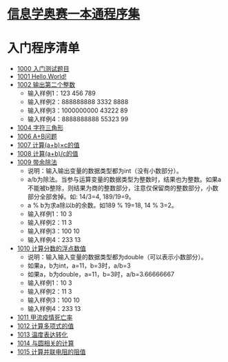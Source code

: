 
# [信息学奥赛一本通程序集](http://ybt.ssoier.cn:8088/index.php)

# 入门程序清单

 - [1000	入门测试题目](https://github.com/csxlf/ybt_ssoier_cn/blob/main/1000)
 - [1001	Hello,World!](https://github.com/csxlf/ybt_ssoier_cn/blob/main/1001) 
 - [1002	输出第二个整数](https://github.com/csxlf/ybt_ssoier_cn/blob/main/1002)
	* 输入样例1：123 456 789
	* 输入样例2：888888888 3332 8888
	* 输入样例3：1000000000 43222 89
	* 输入样例4：8888888888 55323 99 
 - [1004	字符三角形](https://github.com/csxlf/ybt_ssoier_cn/blob/main/1004) 
 - [1006	A+B问题](https://github.com/csxlf/ybt_ssoier_cn/blob/main/1006)
 - [1007	计算(a+b)×c的值](https://github.com/csxlf/ybt_ssoier_cn/blob/main/1007) 
 - [1008	计算(a+b)/c的值](https://github.com/csxlf/ybt_ssoier_cn/blob/main/1008) 
 - [1009	带余除法](https://github.com/csxlf/ybt_ssoier_cn/blob/main/1009) 
	*   说明：输入输出变量的数据类型都为int（没有小数部分）。
	*   a/b为除法。当参与运算变量的数据类型为整数时，结果也为整数。如果a不能被b整除，则结果为商的整数部分，注意仅保留商的整数部分，小数部分全部舍掉。如: 14/3=4, 189/19=9。
	*   a % b为求a除以b的余数。如189 % 19=18, 14 % 3=2。
	*   输入样例1：10 3
	*   输入样例2：11 3
	*   输入样例3：100 10
	*   输入样例4：233 13
 - [1010	计算分数的浮点数值](https://github.com/csxlf/ybt_ssoier_cn/blob/main/1010)
	* 说明：输入输入变量的数据类型都为double（可以表示小数部分）。
	* 如果a，b为int，a=11，b=3时，a/b=3
	* 如果a，b为double，a=11，b=3时，a/b=3.66666667
	*   输入样例1：10 3
	*   输入样例2：11 3
	*   输入样例3：100 10
	*   输入样例4：233 13
 - [1011	甲流疫情死亡率](https://github.com/csxlf/ybt_ssoier_cn/blob/main/1011) 
 - [1012	计算多项式的值](https://github.com/csxlf/ybt_ssoier_cn/blob/main/1012) 
 - [1013	温度表达转化](https://github.com/csxlf/ybt_ssoier_cn/blob/main/1013) 
 - [1014	与圆相关的计算](https://github.com/csxlf/ybt_ssoier_cn/blob/main/1014) 
 - [1015	计算并联电阻的阻值](https://github.com/csxlf/ybt_ssoier_cn/blob/main/1015)
